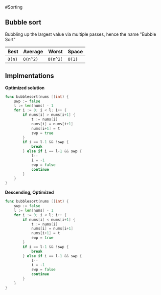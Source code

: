 #Sorting

## Bubble sort

Bubbling up the largest value via multiple passes, hence the name "Bubble Sort"

| Best | Average | Worst  | Space |
|------|---------|--------|-------|
|`O(n)`|`O(n^2)` |`O(n^2)`|`O(1)` | 

## Implmentations

**Optimized solution**
```go
func bubblesort(nums []int) {
	swp := false
	l := len(nums) - 1
	for i := 0; i < l; i++ {
		if nums[i] > nums[i+1] {
			t := nums[i]
			nums[i] = nums[i+1]
			nums[i+1] = t
			swp = true
		}
		if i == l-1 && !swp {
			break
		} else if i == l-1 && swp {
			l--
			i = -1
			swp = false
			continue
		}
	}
}
```

**Descending, Optimized**

```go
func bubblesort(nums []int) {
	swp := false
	l := len(nums) - 1
	for i := 0; i < l; i++ {
		if nums[i] < nums[i+1] {
			t := nums[i]
			nums[i] = nums[i+1]
			nums[i+1] = t
			swp = true
		}
		if i == l-1 && !swp {
			break
		} else if i == l-1 && swp {
			l--
			i = -1
			swp = false
			continue
		}
	}
}
```
